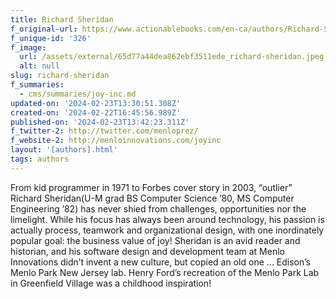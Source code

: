 ```yaml
---
title: Richard Sheridan
f_original-url: https://www.actionablebooks.com/en-ca/authors/Richard-Sheridan/
f_unique-id: '326'
f_image:
  url: /assets/external/65d77a44dea862ebf3511ede_richard-sheridan.jpeg
  alt: null
slug: richard-sheridan
f_summaries:
  - cms/summaries/joy-inc.md
updated-on: '2024-02-23T13:30:51.308Z'
created-on: '2024-02-22T16:45:56.989Z'
published-on: '2024-02-23T13:42:23.311Z'
f_twitter-2: http://twitter.com/menloprez/
f_website-2: http://menloinnovations.com/joyinc
layout: '[authors].html'
tags: authors
---
```


From kid programmer in 1971 to Forbes cover story in 2003, “outlier” Richard Sheridan(U-M grad BS Computer Science ’80, MS Computer Engineering ’82) has never shied from challenges, opportunities nor the limelight. While his focus has always been around technology, his passion is actually process, teamwork and organizational design, with one inordinately popular goal: the business value of joy! Sheridan is an avid reader and historian, and his software design and development team at Menlo Innovations didn’t invent a new culture, but copied an old one … Edison’s Menlo Park New Jersey lab. Henry Ford’s recreation of the Menlo Park Lab in Greenfield Village was a childhood inspiration!
